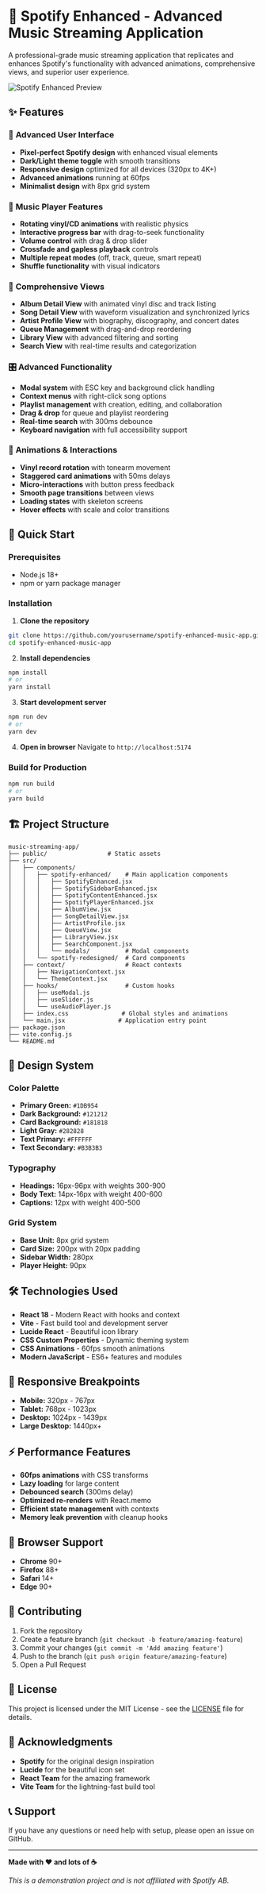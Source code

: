 # 🎵 Spotify Enhanced - Advanced Music Streaming Application

A professional-grade music streaming application that replicates and enhances Spotify's functionality with advanced animations, comprehensive views, and superior user experience.

![Spotify Enhanced Preview](https://via.placeholder.com/800x400/1DB954/FFFFFF?text=Spotify+Enhanced+Preview)

## ✨ Features

### 🎨 **Advanced User Interface**
- **Pixel-perfect Spotify design** with enhanced visual elements
- **Dark/Light theme toggle** with smooth transitions
- **Responsive design** optimized for all devices (320px to 4K+)
- **Advanced animations** running at 60fps
- **Minimalist design** with 8px grid system

### 🎵 **Music Player Features**
- **Rotating vinyl/CD animations** with realistic physics
- **Interactive progress bar** with drag-to-seek functionality
- **Volume control** with drag & drop slider
- **Crossfade and gapless playback** controls
- **Multiple repeat modes** (off, track, queue, smart repeat)
- **Shuffle functionality** with visual indicators

### 📱 **Comprehensive Views**
- **Album Detail View** with animated vinyl disc and track listing
- **Song Detail View** with waveform visualization and synchronized lyrics
- **Artist Profile View** with biography, discography, and concert dates
- **Queue Management** with drag-and-drop reordering
- **Library View** with advanced filtering and sorting
- **Search View** with real-time results and categorization

### 🎛️ **Advanced Functionality**
- **Modal system** with ESC key and background click handling
- **Context menus** with right-click song options
- **Playlist management** with creation, editing, and collaboration
- **Drag & drop** for queue and playlist reordering
- **Real-time search** with 300ms debounce
- **Keyboard navigation** with full accessibility support

### 🎪 **Animations & Interactions**
- **Vinyl record rotation** with tonearm movement
- **Staggered card animations** with 50ms delays
- **Micro-interactions** with button press feedback
- **Smooth page transitions** between views
- **Loading states** with skeleton screens
- **Hover effects** with scale and color transitions

## 🚀 Quick Start

### Prerequisites
- Node.js 18+
- npm or yarn package manager

### Installation

1. **Clone the repository**
```bash
git clone https://github.com/yourusername/spotify-enhanced-music-app.git
cd spotify-enhanced-music-app
```

2. **Install dependencies**
```bash
npm install
# or
yarn install
```

3. **Start development server**
```bash
npm run dev
# or
yarn dev
```

4. **Open in browser**
Navigate to `http://localhost:5174`

### Build for Production

```bash
npm run build
# or
yarn build
```

## 🏗️ Project Structure

```
music-streaming-app/
├── public/                 # Static assets
├── src/
│   ├── components/
│   │   ├── spotify-enhanced/    # Main application components
│   │   │   ├── SpotifyEnhanced.jsx
│   │   │   ├── SpotifySidebarEnhanced.jsx
│   │   │   ├── SpotifyContentEnhanced.jsx
│   │   │   ├── SpotifyPlayerEnhanced.jsx
│   │   │   ├── AlbumView.jsx
│   │   │   ├── SongDetailView.jsx
│   │   │   ├── ArtistProfile.jsx
│   │   │   ├── QueueView.jsx
│   │   │   ├── LibraryView.jsx
│   │   │   ├── SearchComponent.jsx
│   │   │   └── modals/          # Modal components
│   │   └── spotify-redesigned/  # Card components
│   ├── context/                 # React contexts
│   │   ├── NavigationContext.jsx
│   │   └── ThemeContext.jsx
│   ├── hooks/                   # Custom hooks
│   │   ├── useModal.js
│   │   ├── useSlider.js
│   │   └── useAudioPlayer.js
│   ├── index.css               # Global styles and animations
│   └── main.jsx               # Application entry point
├── package.json
├── vite.config.js
└── README.md
```

## 🎨 Design System

### Color Palette
- **Primary Green:** `#1DB954`
- **Dark Background:** `#121212`
- **Card Background:** `#181818`
- **Light Gray:** `#282828`
- **Text Primary:** `#FFFFFF`
- **Text Secondary:** `#B3B3B3`

### Typography
- **Headings:** 16px-96px with weights 300-900
- **Body Text:** 14px-16px with weight 400-600
- **Captions:** 12px with weight 400-500

### Grid System
- **Base Unit:** 8px grid system
- **Card Size:** 200px with 20px padding
- **Sidebar Width:** 280px
- **Player Height:** 90px

## 🛠️ Technologies Used

- **React 18** - Modern React with hooks and context
- **Vite** - Fast build tool and development server
- **Lucide React** - Beautiful icon library
- **CSS Custom Properties** - Dynamic theming system
- **CSS Animations** - 60fps smooth animations
- **Modern JavaScript** - ES6+ features and modules

## 📱 Responsive Breakpoints

- **Mobile:** 320px - 767px
- **Tablet:** 768px - 1023px
- **Desktop:** 1024px - 1439px
- **Large Desktop:** 1440px+

## ⚡ Performance Features

- **60fps animations** with CSS transforms
- **Lazy loading** for large content
- **Debounced search** (300ms delay)
- **Optimized re-renders** with React.memo
- **Efficient state management** with contexts
- **Memory leak prevention** with cleanup hooks

## 🎯 Browser Support

- **Chrome** 90+
- **Firefox** 88+
- **Safari** 14+
- **Edge** 90+

## 🤝 Contributing

1. Fork the repository
2. Create a feature branch (`git checkout -b feature/amazing-feature`)
3. Commit your changes (`git commit -m 'Add amazing feature'`)
4. Push to the branch (`git push origin feature/amazing-feature`)
5. Open a Pull Request

## 📄 License

This project is licensed under the MIT License - see the [LICENSE](LICENSE) file for details.

## 🙏 Acknowledgments

- **Spotify** for the original design inspiration
- **Lucide** for the beautiful icon set
- **React Team** for the amazing framework
- **Vite Team** for the lightning-fast build tool

## 📞 Support

If you have any questions or need help with setup, please open an issue on GitHub.

---

**Made with ❤️ and lots of ☕**

*This is a demonstration project and is not affiliated with Spotify AB.*
